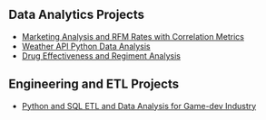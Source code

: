 ## Data Analytics Projects

* <a href="https://borisyalcin.github.io/marketing-rfm-analysis/"> Marketing Analysis and RFM Rates with Correlation Metrics </a>
* <a href="https://borisyalcin.github.io/weather-api/"> Weather API Python Data Analysis </a>
* <a href="https://borisyalcin.github.io/drug-effectiveness/"> Drug Effectiveness and Regiment Analysis </a>

## Engineering and ETL Projects

* <a href="https://borisyalcin.github.io/data-cleaning/"> Python and SQL ETL and Data Analysis for Game-dev Industry </a>
